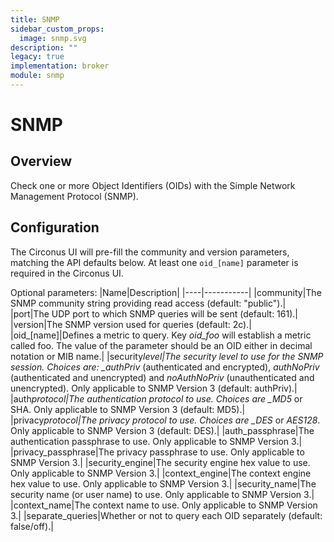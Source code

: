 ```yaml
---
title: SNMP
sidebar_custom_props:
  image: snmp.svg
description: ""
legacy: true
implementation: broker
module: snmp
---
```


# SNMP

## Overview

Check one or more Object Identifiers (OIDs) with the Simple Network Management Protocol (SNMP).

## Configuration

The Circonus UI will pre-fill the community and version parameters, matching the API defaults below. At least one `oid_[name]` parameter is required in the Circonus UI.

Optional parameters:
|Name|Description|
|----|-----------|
|community|The SNMP community string providing read access (default: "public").|
|port|The UDP port to which SNMP queries will be sent (default: 161).|
|version|The SNMP version used for queries (default: 2c).|
|oid\_[name]|Defines a metric to query. Key _oid_foo_ will establish a metric called foo. The value of the parameter should be an OID either in decimal notation or MIB name.|
|security*level|The security level to use for the SNMP session. Choices are: \_authPriv* (authenticated and encrypted), _authNoPriv_ (authenticated and unencrypted) and _noAuthNoPriv_ (unauthenticated and unencrypted). Only applicable to SNMP Version 3 (default: authPriv).|
|auth*protocol|The authentication protocol to use. Choices are \_MD5* or SHA. Only applicable to SNMP Version 3 (default: MD5).|
|privacy*protocol|The privacy protocol to use. Choices are \_DES* or _AES128_. Only applicable to SNMP Version 3 (default: DES).|
|auth_passphrase|The authentication passphrase to use. Only applicable to SNMP Version 3.|
|privacy_passphrase|The privacy passphrase to use. Only applicable to SNMP Version 3.|
|security_engine|The security engine hex value to use. Only applicable to SNMP Version 3.|
|context_engine|The context engine hex value to use. Only applicable to SNMP Version 3.|
|security_name|The security name (or user name) to use. Only applicable to SNMP Version 3.|
|context_name|The context name to use. Only applicable to SNMP Version 3.|
|separate_queries|Whether or not to query each OID separately (default: false/off).|
